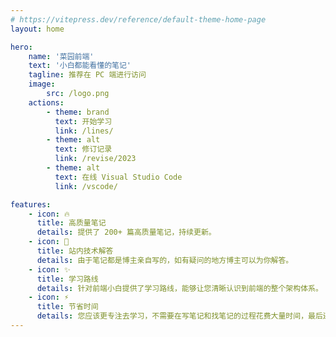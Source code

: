 ```yaml
---
# https://vitepress.dev/reference/default-theme-home-page
layout: home

hero:
    name: '菜园前端'
    text: '小白都能看懂的笔记'
    tagline: 推荐在 PC 端进行访问
    image:
        src: /logo.png
    actions:
        - theme: brand
          text: 开始学习
          link: /lines/
        - theme: alt
          text: 修订记录
          link: /revise/2023
        - theme: alt
          text: 在线 Visual Studio Code
          link: /vscode/

features:
    - icon: 🔥
      title: 高质量笔记
      details: 提供了 200+ 篇高质量笔记，持续更新。
    - icon: 🌸
      title: 站内技术解答
      details: 由于笔记都是博主亲自写的，如有疑问的地方博主可以为你解答。
    - icon: ✨
      title: 学习路线
      details: 针对前端小白提供了学习路线，能够让您清晰认识到前端的整个架构体系。
    - icon: ⚡️
      title: 节省时间
      details: 您应该更专注去学习，不需要在写笔记和找笔记的过程花费大量时间，最后还有可能写的不好。
---
```


<BaseCount />

<BaseComment />

<script setup lang="ts">
import BaseCount from '@/components/BaseCount.vue'
import BaseComment from '@/components/BaseComment.vue'
import { loginRead } from '@/utils/login-read'

loginRead('n10001')

// console.log(123)
</script>
